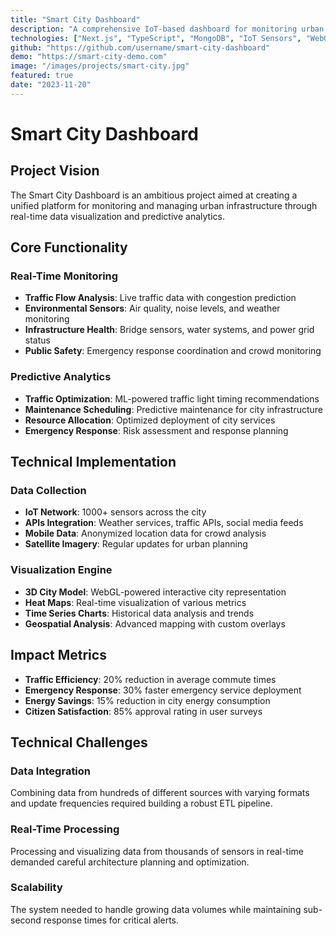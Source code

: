 ```yaml
---
title: "Smart City Dashboard"
description: "A comprehensive IoT-based dashboard for monitoring urban infrastructure, traffic patterns, and environmental data in real-time."
technologies: ["Next.js", "TypeScript", "MongoDB", "IoT Sensors", "WebGL"]
github: "https://github.com/username/smart-city-dashboard"
demo: "https://smart-city-demo.com"
image: "/images/projects/smart-city.jpg"
featured: true
date: "2023-11-20"
---
```


# Smart City Dashboard

## Project Vision

The Smart City Dashboard is an ambitious project aimed at creating a unified platform for monitoring and managing urban infrastructure through real-time data visualization and predictive analytics.

## Core Functionality

### Real-Time Monitoring
- **Traffic Flow Analysis**: Live traffic data with congestion prediction
- **Environmental Sensors**: Air quality, noise levels, and weather monitoring
- **Infrastructure Health**: Bridge sensors, water systems, and power grid status
- **Public Safety**: Emergency response coordination and crowd monitoring

### Predictive Analytics
- **Traffic Optimization**: ML-powered traffic light timing recommendations
- **Maintenance Scheduling**: Predictive maintenance for city infrastructure
- **Resource Allocation**: Optimized deployment of city services
- **Emergency Response**: Risk assessment and response planning

## Technical Implementation

### Data Collection
- **IoT Network**: 1000+ sensors across the city
- **APIs Integration**: Weather services, traffic APIs, social media feeds
- **Mobile Data**: Anonymized location data for crowd analysis
- **Satellite Imagery**: Regular updates for urban planning

### Visualization Engine
- **3D City Model**: WebGL-powered interactive city representation
- **Heat Maps**: Real-time visualization of various metrics
- **Time Series Charts**: Historical data analysis and trends
- **Geospatial Analysis**: Advanced mapping with custom overlays

## Impact Metrics

- **Traffic Efficiency**: 20% reduction in average commute times
- **Emergency Response**: 30% faster emergency service deployment
- **Energy Savings**: 15% reduction in city energy consumption
- **Citizen Satisfaction**: 85% approval rating in user surveys

## Technical Challenges

### Data Integration
Combining data from hundreds of different sources with varying formats and update frequencies required building a robust ETL pipeline.

### Real-Time Processing
Processing and visualizing data from thousands of sensors in real-time demanded careful architecture planning and optimization.

### Scalability
The system needed to handle growing data volumes while maintaining sub-second response times for critical alerts.
